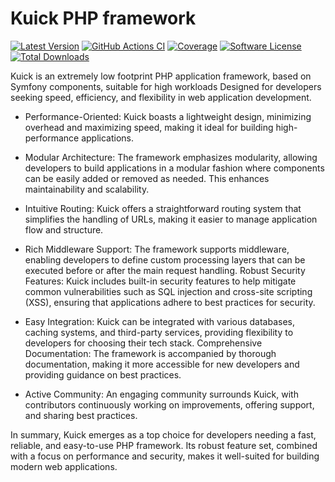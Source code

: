 # Kuick PHP framework
[![Latest Version](https://img.shields.io/github/release/milejko/kuick.svg)](https://github.com/milejko/kuick/releases)
[![GitHub Actions CI](https://github.com/milejko/kuick/actions/workflows/ci.yml/badge.svg)](https://github.com/milejko/kuick/actions/workflows/ci.yml)
[![Coverage](https://raw.githubusercontent.com/milejko/kuick/refs/heads/main/badge-coverage.svg)](https://github.com/milejko/kuick/tree/main/tests)
[![Software License](https://img.shields.io/badge/license-MIT-brightgreen.svg)](LICENSE)
[![Total Downloads](https://img.shields.io/packagist/dt/kuick/framework.svg)](https://packagist.org/packages/kuick/framework)

Kuick is an extremely low footprint PHP application framework, based on Symfony components, suitable for high workloads
Designed for developers seeking speed, efficiency, and flexibility in web application development.

- Performance-Oriented: 
Kuick boasts a lightweight design, minimizing overhead and maximizing speed, making it ideal for building high-performance applications.

- Modular Architecture: 
The framework emphasizes modularity, allowing developers to build applications in a modular fashion where components can be easily added or removed as needed. This enhances maintainability and scalability.

- Intuitive Routing:
Kuick offers a straightforward routing system that simplifies the handling of URLs, making it easier to manage application flow and structure.

- Rich Middleware Support:
The framework supports middleware, enabling developers to define custom processing layers that can be executed before or after the main request handling.
Robust Security Features: Kuick includes built-in security features to help mitigate common vulnerabilities such as SQL injection and cross-site scripting (XSS), ensuring that applications adhere to best practices for security.

- Easy Integration:
Kuick can be integrated with various databases, caching systems, and third-party services, providing flexibility to developers for choosing their tech stack.
Comprehensive Documentation: The framework is accompanied by thorough documentation, making it more accessible for new developers and providing guidance on best practices.

- Active Community:
An engaging community surrounds Kuick, with contributors continuously working on improvements, offering support, and sharing best practices.

In summary, Kuick emerges as a top choice for developers needing a fast, reliable, and easy-to-use PHP framework. Its robust feature set, combined with a focus on performance and security, makes it well-suited for building modern web applications.